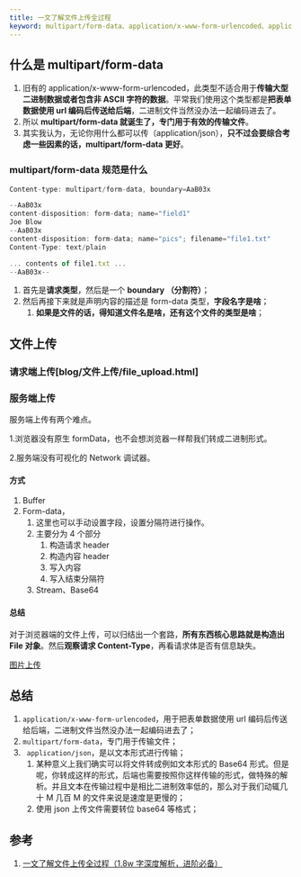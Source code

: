 ```yaml
---
title: 一文了解文件上传全过程
keyword: multipart/form-data、application/x-www-form-urlencoded、application/json
---
```


## 什么是 multipart/form-data

1. 旧有的 application/x-www-form-urlencoded，此类型不适合用于**传输大型二进制数据或者包含非 ASCII 字符的数据**。平常我们使用这个类型都是**把表单数据使用 url 编码后传送给后端**，二进制文件当然没办法一起编码进去了。
2. 所以 **multipart/form-data 就诞生了，专门用于有效的传输文件**。
3. 其实我认为，无论你用什么都可以传（application/json），**只不过会要综合考虑一些因素的话，multipart/form-data 更好**。

### multipart/form-data 规范是什么

```js
Content-type: multipart/form-data, boundary=AaB03x

--AaB03x
content-disposition: form-data; name="field1"
Joe Blow
--AaB03x
content-disposition: form-data; name="pics"; filename="file1.txt"
Content-Type: text/plain

... contents of file1.txt ...
--AaB03x--
```

1. 首先是**请求类型**，然后是一个 **boundary （分割符）**；
2. 然后再接下来就是声明内容的描述是 form-data 类型，**字段名字是啥**；
   1. **如果是文件的话，得知道文件名是啥，还有这个文件的类型是啥**；

## 文件上传

### 请求端上传[blog/文件上传/file_upload.html]

### 服务端上传

服务端上传有两个难点。

1.浏览器没有原生 formData，也不会想浏览器一样帮我们转成二进制形式。

2.服务端没有可视化的 Network 调试器。

#### 方式

1. Buffer
2. Form-data，
   1. 这里也可以手动设置字段，设置分隔符进行操作。
   2. 主要分为 4 个部分
      1. 构造请求 header
      2. 构造内容 header
      3. 写入内容
      4. 写入结束分隔符
   3. Stream、Base64

#### 总结

对于浏览器端的文件上传，可以归结出一个套路，**所有东西核心思路就是构造出 File 对象**。然后**观察请求 Content-Type**，再看请求体是否有信息缺失。

[图片上传](https://shanyue.tech/post/binary-in-frontend/#%E6%95%B0%E6%8D%AE%E8%BE%93%E5%85%A5)

## 总结

1. `application/x-www-form-urlencoded`，用于把表单数据使用 url 编码后传送给后端，二进制文件当然没办法一起编码进去了；
2. `multipart/form-data`，专门用于传输文件；
3. ` application/json`，是以文本形式进行传输；
   1. 某种意义上我们确实可以将文件转成例如文本形式的 Base64 形式。但是呢，你转成这样的形式，后端也需要按照你这样传输的形式，做特殊的解析。并且文本在传输过程中是相比二进制效率低的，那么对于我们动辄几十 M 几百 M 的文件来说是速度是更慢的；
   2. 使用 json 上传文件需要转位 base64 等格式；

## 参考

1. [一文了解文件上传全过程（1.8w 字深度解析，进阶必备）](https://segmentfault.com/a/1190000037411957)
